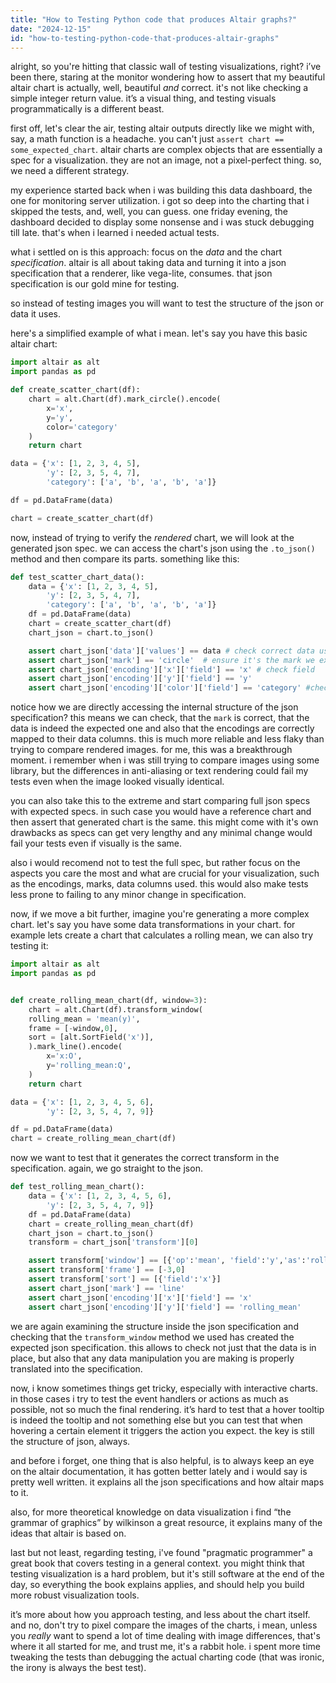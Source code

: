 ```yaml
---
title: "How to Testing Python code that produces Altair graphs?"
date: "2024-12-15"
id: "how-to-testing-python-code-that-produces-altair-graphs"
---
```


alright, so you're hitting that classic wall of testing visualizations, right? i’ve been there, staring at the monitor wondering how to assert that my beautiful altair chart is actually, well, beautiful *and* correct. it's not like checking a simple integer return value. it’s a visual thing, and testing visuals programmatically is a different beast.

first off, let's clear the air, testing altair outputs directly like we might with, say, a math function is a headache. you can't just `assert chart == some_expected_chart`. altair charts are complex objects that are essentially a spec for a visualization. they are not an image, not a pixel-perfect thing. so, we need a different strategy.

my experience started back when i was building this data dashboard, the one for monitoring server utilization. i got so deep into the charting that i skipped the tests, and, well, you can guess. one friday evening, the dashboard decided to display some nonsense and i was stuck debugging till late. that's when i learned i needed actual tests.

what i settled on is this approach: focus on the *data* and the chart *specification*. altair is all about taking data and turning it into a json specification that a renderer, like vega-lite, consumes. that json specification is our gold mine for testing.

so instead of testing images you will want to test the structure of the json or data it uses.

here's a simplified example of what i mean. let's say you have this basic altair chart:

```python
import altair as alt
import pandas as pd

def create_scatter_chart(df):
    chart = alt.Chart(df).mark_circle().encode(
        x='x',
        y='y',
        color='category'
    )
    return chart

data = {'x': [1, 2, 3, 4, 5],
        'y': [2, 3, 5, 4, 7],
        'category': ['a', 'b', 'a', 'b', 'a']}

df = pd.DataFrame(data)

chart = create_scatter_chart(df)
```

now, instead of trying to verify the *rendered* chart, we will look at the generated json spec. we can access the chart's json using the `.to_json()` method and then compare its parts. something like this:

```python
def test_scatter_chart_data():
    data = {'x': [1, 2, 3, 4, 5],
        'y': [2, 3, 5, 4, 7],
        'category': ['a', 'b', 'a', 'b', 'a']}
    df = pd.DataFrame(data)
    chart = create_scatter_chart(df)
    chart_json = chart.to_json()

    assert chart_json['data']['values'] == data # check correct data used
    assert chart_json['mark'] == 'circle'  # ensure it's the mark we expected
    assert chart_json['encoding']['x']['field'] == 'x' # check field
    assert chart_json['encoding']['y']['field'] == 'y'
    assert chart_json['encoding']['color']['field'] == 'category' #check encodings
```

notice how we are directly accessing the internal structure of the json specification? this means we can check, that the `mark` is correct, that the data is indeed the expected one and also that the encodings are correctly mapped to their data columns. this is much more reliable and less flaky than trying to compare rendered images. for me, this was a breakthrough moment. i remember when i was still trying to compare images using some library, but the differences in anti-aliasing or text rendering could fail my tests even when the image looked visually identical.

you can also take this to the extreme and start comparing full json specs with expected specs. in such case you would have a reference chart and then assert that generated chart is the same. this might come with it's own drawbacks as specs can get very lengthy and any minimal change would fail your tests even if visually is the same.

also i would recomend not to test the full spec, but rather focus on the aspects you care the most and what are crucial for your visualization, such as the encodings, marks, data columns used. this would also make tests less prone to failing to any minor change in specification.

now, if we move a bit further, imagine you're generating a more complex chart. let's say you have some data transformations in your chart. for example lets create a chart that calculates a rolling mean, we can also try testing it:

```python
import altair as alt
import pandas as pd


def create_rolling_mean_chart(df, window=3):
    chart = alt.Chart(df).transform_window(
    rolling_mean = 'mean(y)',
    frame = [-window,0],
    sort = [alt.SortField('x')],
    ).mark_line().encode(
        x='x:O',
        y='rolling_mean:Q',
    )
    return chart

data = {'x': [1, 2, 3, 4, 5, 6],
        'y': [2, 3, 5, 4, 7, 9]}

df = pd.DataFrame(data)
chart = create_rolling_mean_chart(df)
```
now we want to test that it generates the correct transform in the specification. again, we go straight to the json.

```python
def test_rolling_mean_chart():
    data = {'x': [1, 2, 3, 4, 5, 6],
        'y': [2, 3, 5, 4, 7, 9]}
    df = pd.DataFrame(data)
    chart = create_rolling_mean_chart(df)
    chart_json = chart.to_json()
    transform = chart_json['transform'][0]

    assert transform['window'] == [{'op':'mean', 'field':'y','as':'rolling_mean'}]
    assert transform['frame'] == [-3,0]
    assert transform['sort'] == [{'field':'x'}]
    assert chart_json['mark'] == 'line'
    assert chart_json['encoding']['x']['field'] == 'x'
    assert chart_json['encoding']['y']['field'] == 'rolling_mean'
```

we are again examining the structure inside the json specification and checking that the `transform_window` method we used has created the expected json specification. this allows to check not just that the data is in place, but also that any data manipulation you are making is properly translated into the specification.

now, i know sometimes things get tricky, especially with interactive charts. in those cases i try to test the event handlers or actions as much as possible, not so much the final rendering. it’s hard to test that a hover tooltip is indeed the tooltip and not something else but you can test that when hovering a certain element it triggers the action you expect. the key is still the structure of json, always.

and before i forget, one thing that is also helpful, is to always keep an eye on the altair documentation, it has gotten better lately and i would say is pretty well written. it explains all the json specifications and how altair maps to it.

also, for more theoretical knowledge on data visualization i find “the grammar of graphics” by wilkinson a great resource, it explains many of the ideas that altair is based on.

last but not least, regarding testing, i've found "pragmatic programmer" a great book that covers testing in a general context. you might think that testing visualization is a hard problem, but it's still software at the end of the day, so everything the book explains applies, and should help you build more robust visualization tools.

it’s more about how you approach testing, and less about the chart itself. and no, don't try to pixel compare the images of the charts, i mean, unless you *really* want to spend a lot of time dealing with image differences, that's where it all started for me, and trust me, it's a rabbit hole. i spent more time tweaking the tests than debugging the actual charting code (that was ironic, the irony is always the best test).
